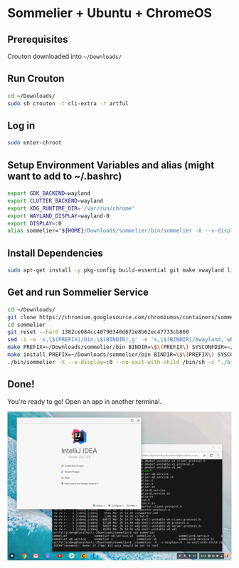 # Sommelier + Ubuntu + ChromeOS

## Prerequisites
Crouton downloaded into `~/Downloads/`

## Run Crouton
```bash
cd ~/Downloads/
sudo sh crouton -t cli-extra -r artful
```

## Log in
```bash
sudo enter-chroot
```

## Setup Environment Variables and alias (might want to add to ~/.bashrc)
```bash
export GDK_BACKEND=wayland
export CLUTTER_BACKEND=wayland
export XDG_RUNTIME_DIR='/var/run/chrome'
export WAYLAND_DISPLAY=wayland-0
export DISPLAY=:0
alias sommelier="${HOME}/Downloads/sommelier/bin/sommelier -X --x-display=:0"
```

## Install Dependencies
```bash
sudo apt-get install -y pkg-config build-essential git make xwayland libwayland-dev libgbm-dev gcc libx11-xcb-dev libsystemd-dev libxcb-composite0-dev libxkbcommon-dev libxrender-dev libxtst-dev libpixman-1-dev
```

## Get and run Sommelier Service
```bash
cd ~/Downloads/
git clone https://chromium.googlesource.com/chromiumos/containers/sommelier.git
cd sommelier
git reset --hard 1382ce084cc40790340d672e8b62ec47733cb860
sed -i -e 's,\$(PREFIX)/bin,\$(BINDIR),g' -e 's,\$(BINDIR)/Xwayland,`which Xwayland`,g' Makefile
make PREFIX=~/Downloads/sommelier/bin BINDIR=\$\(PREFIX\) SYSCONFDIR=~/Downloads/sommelier/bin/etc
make install PREFIX=~/Downloads/sommelier/bin BINDIR=\$\(PREFIX\) SYSCONFDIR=~/Downloads/sommelier/bin/etc
./bin/sommelier -X --x-display=:0 --no-exit-with-child /bin/sh -c "./bin/etc/sommelierrc" &

```

## Done!
You're ready to go! Open an app in another terminal.

![Intellij Running](intellij.png)
